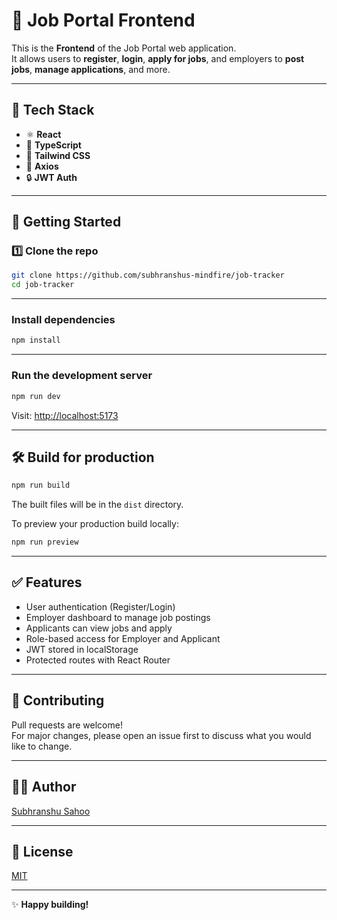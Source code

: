 
# 🚀 Job Portal Frontend

This is the **Frontend** of the Job Portal web application.  
It allows users to **register**, **login**, **apply for jobs**, and employers to **post jobs**, **manage applications**, and more.

---

## 📂 Tech Stack

- ⚛️ **React**
- 🧩 **TypeScript**
- 🎨 **Tailwind CSS**
- 🔗 **Axios**
- 🔒 **JWT Auth**

---

## 🚀 Getting Started

### 1️⃣ Clone the repo

```bash
git clone https://github.com/subhranshus-mindfire/job-tracker
cd job-tracker
```

---

###  Install dependencies

```bash
npm install
```

---


### Run the development server

```bash
npm run dev
```

Visit: [http://localhost:5173](http://localhost:5173)

---

## 🛠️ Build for production

```bash
npm run build

```

The built files will be in the `dist` directory.

To preview your production build locally:

```bash
npm run preview

```

---

## ✅ Features

- User authentication (Register/Login)
- Employer dashboard to manage job postings
- Applicants can view jobs and apply
- Role-based access for Employer and Applicant
- JWT stored in localStorage
- Protected routes with React Router

---


## 🤝 Contributing

Pull requests are welcome!  
For major changes, please open an issue first to discuss what you would like to change.

---

## 👨‍💻 Author

[Subhranshu Sahoo](https://github.com/subhranshus-mindfire)

---

## 📄 License

[MIT](LICENSE)

---

✨ **Happy building!**